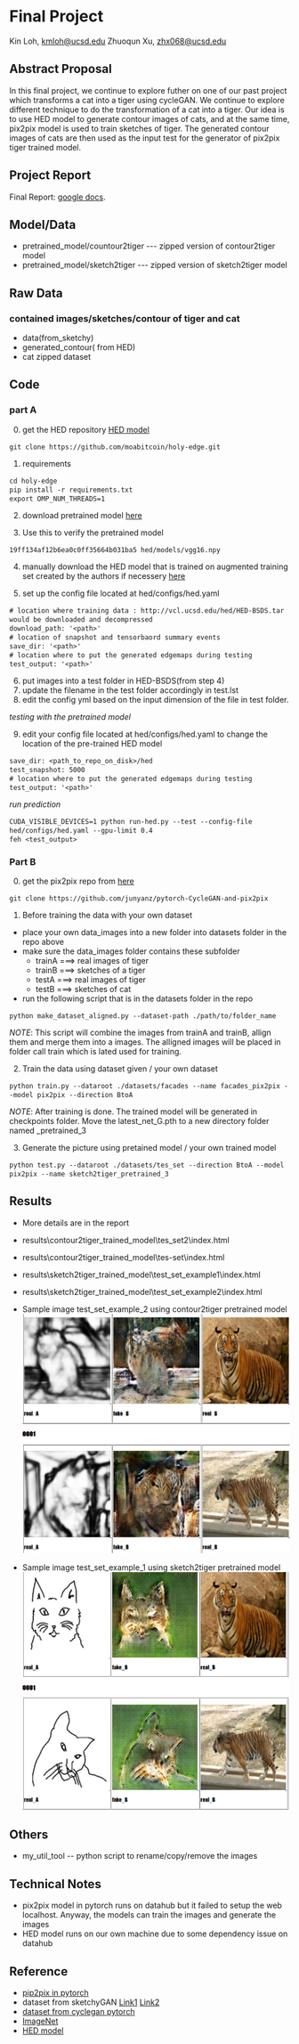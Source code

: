 # Final Project

Kin Loh, kmloh@ucsd.edu
Zhuoqun Xu, zhx068@ucsd.edu

## Abstract Proposal

In this final project, we continue to explore futher on one of our past project which transforms a cat into a tiger using cycleGAN. We continue to explore different technique to do the transformation of a cat into a tiger. Our idea is to use HED model to generate contour images of cats, and at the same time, pix2pix model is used to train sketches of tiger. The generated contour images of cats are then used as the input test for the generator of pix2pix tiger trained model.

## Project Report

Final Report: [google docs](https://docs.google.com/document/d/1kE-agHuRC_bBl2EnncHnztSThetzrE6Ff3O_F1e9Jdk/edit?usp=sharing).

## Model/Data
- pretrained_model/countour2tiger  --- zipped version of contour2tiger model
- pretrained_model/sketch2tiger   --- zipped version of sketch2tiger model

##  Raw Data
### contained images/sketches/contour of tiger and cat
- data(from_sketchy)
- generated_contour( from HED)
- cat zipped dataset 

## Code
### part A


0. get the HED repository [HED model](https://github.com/moabitcoin/holy-edge)
```
git clone https://github.com/moabitcoin/holy-edge.git
```
1. requirements
```
cd holy-edge
pip install -r requirements.txt
export OMP_NUM_THREADS=1
```

2. download pretrained model [here](https://mega.nz/#!YU1FWJrA!O1ywiCS2IiOlUCtCpI6HTJOMrneN-Qdv3ywQP5poecM)

3. Use this to verify the pretrained model
```
19ff134af12b6ea0c0ff35664b031ba5 hed/models/vgg16.npy
```
4. manually download the HED model that is trained on augmented training set created by the authors if necessery [here](http://vcl.ucsd.edu/hed/HED-BSDS.tar)

5. set up the config file located at hed/configs/hed.yaml

```
# location where training data : http://vcl.ucsd.edu/hed/HED-BSDS.tar would be downloaded and decompressed
download_path: '<path>'
# location of snapshot and tensorbaord summary events
save_dir: '<path>'
# location where to put the generated edgemaps during testing
test_output: '<path>'
```

6. put images into a test folder in HED-BSDS(from step 4)
7. update the filename in the test folder accordingly in test.lst
8. edit the config yml based on the input dimension of the file in test folder.

_testing with the pretrained model_

9. edit your config file located at hed/configs/hed.yaml to change the location of the pre-trained HED model
```
save_dir: <path_to_repo_on_disk>/hed
test_snapshot: 5000
# location where to put the generated edgemaps during testing
test_output: '<path>'
```
_run prediction_
```
CUDA_VISIBLE_DEVICES=1 python run-hed.py --test --config-file hed/configs/hed.yaml --gpu-limit 0.4
feh <test_output>
```

### Part B

0. get the pix2pix repo from [here](https://github.com/junyanz/pytorch-CycleGAN-and-pix2pix)
```
git clone https://github.com/junyanz/pytorch-CycleGAN-and-pix2pix
```
1. Before training the data with your own dataset
- place your own data_images into a new folder into datasets folder in the repo above
- make sure the data_images folder contains these subfolder 
    - trainA  ===> real images of tiger
    - trainB  ===> sketches of a tiger
    - testA   ===> real images of tiger
    - testB   ===> sketches of cat
- run the following script that is in the datasets folder in the repo
```
python make_dataset_aligned.py --dataset-path ./path/to/folder_name
```
_NOTE_: 
This script will combine the images from trainA and trainB, allign them and merge them into a images. The alligned images will be placed in folder call train which is lated used for training.

2. Train the data using dataset given / your own dataset
```
python train.py --dataroot ./datasets/facades --name facades_pix2pix --model pix2pix --direction BtoA
```
_NOTE_: 
After training is done. The trained model will be generated in checkpoints folder. Move the latest_net_G.pth to a new directory folder named _pretrained_3

3. Generate the picture using pretained model / your own trained model
```
python test.py --dataroot ./datasets/tes_set --direction BtoA --model pix2pix --name sketch2tiger_pretrained_3
```



## Results
 - More details are in the report
 
 - results\contour2tiger_trained_model\tes_set2\index.html
 - results\contour2tiger_trained_model\tes-set\index.html
 - results\sketch2tiger_trained_model\test_set_example1\index.html
 - results\sketch2tiger_trained_model\test_set_example2\index.html

 - Sample image test_set_example_2 using contour2tiger pretrained model
![](https://github.com/ucsd-ml-arts/ml-art-final2-amcda-anymlcandoart/blob/kin/results/sample/01.PNG)

 - Sample image test_set_example_1 using sketch2tiger pretrained model
![](https://github.com/ucsd-ml-arts/ml-art-final2-amcda-anymlcandoart/blob/kin/results/sample/02.PNG)


## Others
- my_util_tool -- python script to rename/copy/remove the images


## Technical Notes
- pix2pix model in pytorch runs on datahub but it failed to setup the web localhost. Anyway, the models can train the images and generate the images
- HED model runs on our own machine due to some dependency issue on datahub

## Reference

- [pip2pix in pytorch](https://github.com/junyanz/pytorch-CycleGAN-and-pix2pix)
- dataset from sketchyGAN [Link1](http://sketchy.eye.gatech.edu/) [Link2](https://goo.gl/SNpMmK)
- [dataset from cyclegan pytorch](https://people.eecs.berkeley.edu/~taesung_park/CycleGAN/datasets/)
- [ImageNet](www.image-net.org/)
- [HED model](https://github.com/moabitcoin/holy-edge)